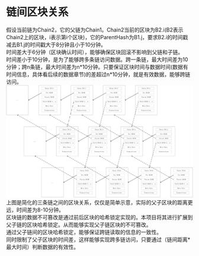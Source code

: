 # 链间区块关系

假设当前链为Chain2，它的父链为Chain1。Chain2当前的区块为B2.i(B2表示Chain2上的区块，i表示第i个区块)，它的ParentHash为B1.j，要求B2.i的时间戳减去B1.j的时间戳大于8分钟且小于10分钟。  
时间差大于6分钟（区块确认时间），能够确保区块回滚不影响到父链和子链。  
时间差小于10分钟，是为了能够跨多条链访问数据。跨一条链，最大时间差为10分钟；跨n条链，最大时间差为n\*10分钟。只要保证区块时间与数据时间(数据有时间信息，具体看后续的数据章节)的差超过n\*10分钟，就是有效数据，能够跨链访问。  
![链间区块关系](block_chain.png)
上图是简化的三条链之间的区块关系，仅仅是简单示意，实际的父子区块的距离更远，时间差为8-10分钟。  
区块链的数据不可篡改是通过前后区块的哈希锁定实现的。本项目将其进行扩展到父子链的区块哈希锁定。从而能够实现父子链区块的不可篡改。  
通过父子链间的区块哈希锁定，能够保证跨链读取的信息的一致性。  
同时限制了父子区块的时间差，这样能够实现跨多链访问，只要通过（链间距离\*最大时间）判断数据的有效性。  
